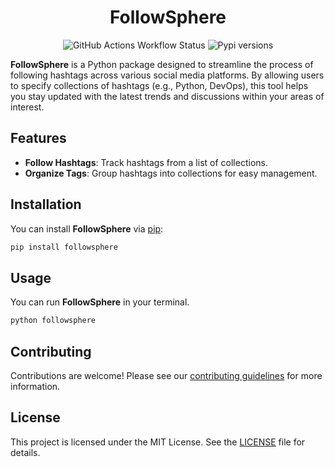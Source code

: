 <h1 align="center">FollowSphere</h1>

<p align="center">
<img alt="GitHub Actions Workflow Status" src="https://img.shields.io/github/actions/workflow/status/HYP3R00T/FollowSphere/pypi_publish.yml?style=for-the-badge&labelColor=%2324273a&color=%23b7bdf8">
<a src="https://pypi.org/project/followsphere/" target="_blank">
<img alt="Pypi versions" src="https://img.shields.io/pypi/v/followsphere?style=for-the-badge&labelColor=%2324273a&color=%23b7bdf8">
</a>
</p>

**FollowSphere** is a Python package designed to streamline the process of following hashtags across various social media platforms. By allowing users to specify collections of hashtags (e.g., Python, DevOps), this tool helps you stay updated with the latest trends and discussions within your areas of interest.

## Features

- **Follow Hashtags**: Track hashtags from a list of collections.
- **Organize Tags**: Group hashtags into collections for easy management.

## Installation

You can install **FollowSphere** via [pip](https://pypi.org/project/followsphere/):

```bash
pip install followsphere
```

## Usage

You can run **FollowSphere** in your terminal.

```bash
python followsphere
```

## Contributing

Contributions are welcome! Please see our [contributing guidelines](CONTRIBUTING.md) for more information.

## License

This project is licensed under the MIT License. See the [LICENSE](LICENSE) file for details.
